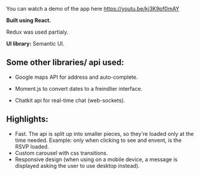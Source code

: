 You can watch a demo of the app here https://youtu.be/kj3K9pf0mAY

**Built using React.**

Redux was used partialy.

**UI library:** Semantic UI.

## Some other libraries/ api used:

* Google maps API for address and auto-complete.

* Moment.js to convert dates to a freindlier interface.

* Chatkit api for real-time chat (web-sockets).

## Highlights:

* Fast. The api is split up into smaller pieces, so they're loaded only at the time needed. Example: only when clicking to see and envent, is the RSVP loaded.
* Custom carousel with css transitions.
* Responsive design (when using on a mobile device, a message is displayed asking the user to use desktop instead).


